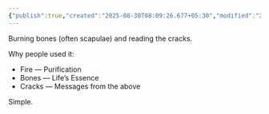 ```yaml
---
{"publish":true,"created":"2025-08-30T08:09:26.677+05:30","modified":"2025-08-30T08:09:26.677+05:30","cssclasses":""}
---
```



Burning bones (often scapulae) and reading the cracks.

Why people used it:

 - Fire — Purification
 - Bones — Life’s Essence
 - Cracks — Messages from the above

Simple.

